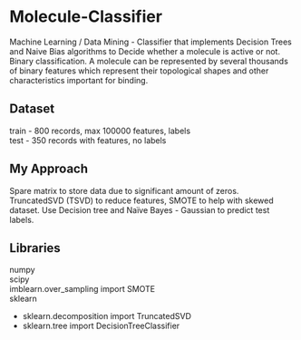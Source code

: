 # Molecule-Classifier
Machine Learning / Data Mining - Classifier that implements Decision Trees and Naive Bias algorithms to Decide whether a molecule is 
active or not. Binary classification.  A molecule can be represented by several thousands of binary features which represent their topological shapes and other characteristics important for binding.

## Dataset
train - 800 records, max 100000 features, labels <br />
test - 350 records with features, no labels <br />

## My Approach 
Spare matrix to store data due to significant amount of zeros. TruncatedSVD (TSVD) to reduce features, SMOTE to help with skewed dataset.
Use Decision tree and Naïve Bayes - Gaussian to predict test labels.

## Libraries
numpy <br />
scipy <br />
imblearn.over_sampling import SMOTE <br />
sklearn <br />
  - sklearn.decomposition import TruncatedSVD
  - sklearn.tree import DecisionTreeClassifier
  

